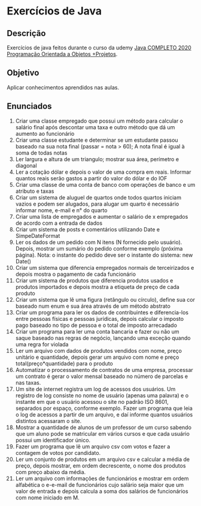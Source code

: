 # Exercícios de Java
## Descrição
Exercícios de java feitos durante o curso da udemy [Java COMPLETO 2020 Programação Orientada a Objetos +Projetos](https://www.udemy.com/course/java-curso-completo/).
## Objetivo
Aplicar conhecimentos aprendidos nas aulas.
## Enunciados
1. Criar uma classe empregado que possui um método para calcular o salário final após descontar uma taxa e outro método que dá um aumento ao funcionário 
2. Criar uma classe estudante e determinar se um estudante passou baseado na sua nota final (passar = nota > 60); A nota final é igual à soma de todas notas 
3. Ler largura e altura de um triangulo; mostrar sua área, perímetro e diagonal 
4. Ler a cotação dólar e depois o valor de uma compra em reais. Informar quantos reais serão gastos a partir do valor do dólar e do IOF 
5. Criar uma classe de uma conta de banco com operações de banco e um atributo e taxas 
6. Criar um sistema de aluguel de quartos onde todos quartos iniciam vazios e podem ser alugados, para alugar um quarto é necessário informar nome, e-mail e n° do quarto 
7. Criar uma lista de empregados e aumentar o salário de x empregados de acordo com a entrada de dados 
9. Criar um sistema de posts e comentários utilizando Date e SimpeDateFormat 
10. Ler os dados de um pedido com N itens (N fornecido pelo usuário). Depois, mostrar um sumário do pedido conforme exemplo (próxima página). Nota: o instante do pedido deve ser o instante do sistema: new Date() 
11. Criar um sistema que diferencia empregados normais de terceirizados e depois mostra o pagamento de cada funcionário 
12. Criar um sistema de produtos que diferencia produtos usados e produtos importados e depois mostra a etiqueta de preço de cada produto  
13. Criar um sistema que lê uma figura (retângulo ou círculo), define sua cor baseado num enum e sua área através de um método abstrato 
14. Criar um programa para ler os dados de contribuintes e diferencia-los entre pessoas físicas e pessoas jurídicas, depois calcular o imposto pago baseado no tipo de pessoa e o total de imposto arrecadado 
15. Criar um programa para ler uma conta bancaria e fazer ou não um saque baseado nas regras de negócio, lançando uma exceção quando uma regra for violada 
16. Ler um arquivo com dados de produtos vendidos com nome, preço unitário e quantidade, depois gerar um arquivo com nome e preço total(preço*quantidade) para o produto 
17. Automatizar o processamento de contratos de uma empresa, processar um contrato é gerar o valor mensal baseado no número de parcelas e nas taxas.
18. Um site de internet registra um log de acessos dos usuários. Um registro de log consiste no nome de usuário (apenas uma palavra) e o instante em que o usuário acessou o site no padrão ISO 8601, separados por espaço, conforme exemplo. Fazer um programa que leia o log de acessos a partir de um arquivo, e daí informe quantos usuários distintos acessaram o site.  
19. Mostrar a quantidade de alunos de um professor de um curso sabendo que um aluno pode se matricular em vários cursos e que cada usuário possui um identificador único. 
20. Fazer um programa que lê um arquivo csv com votos e fazer a contagem de votos por candidato.
21. Ler um conjunto de produtos em um arquivo csv e calcular a média de preço, depois mostrar, em ordem decrescente, o nome dos produtos com preço abaixo da média.
22. Ler um arquivo com informações de funcionários e mostrar em ordem alfabética o e-e-mail de funcionários cujo salário seja maior que um valor de entrada e depois calcula a soma dos salários de funcionários com nome iniciado em M.
